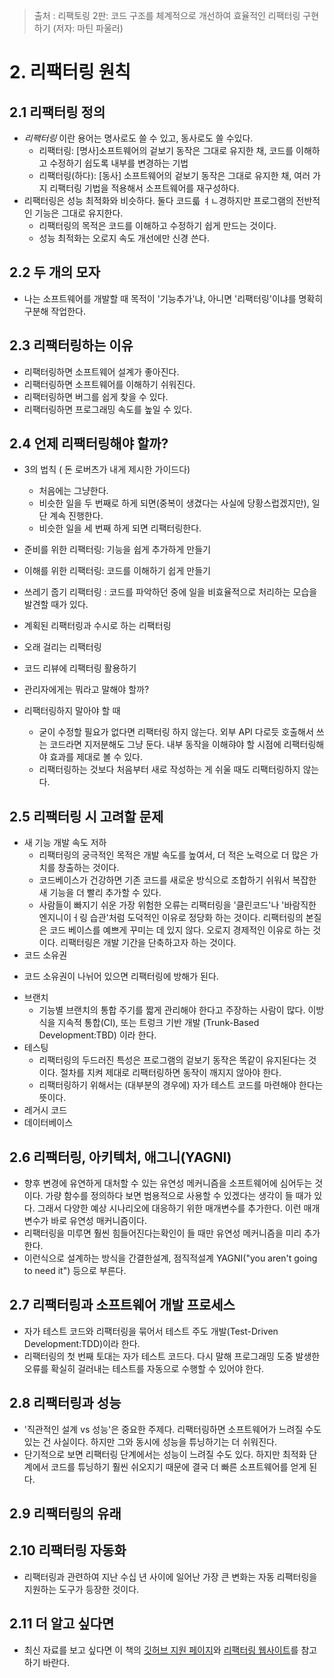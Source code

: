 > 출처 : 리팩토링 2판: 코드 구조를 체계적으로 개선하여 효율적인 리팩터링 구현하기 (저자: 마틴 파울러)

# 2. 리팩터링 원칙
## 2.1 리팩터링 정의
- *리팩터링* 이란 용어는 명사로도 쓸 수 있고, 동사로도 쓸 수있다.
    * 리팩터링: [명사]소프트웨어의 겉보기 동작은 그대로 유지한 채, 코드를 이해하고 수정하기 쉽도록 내부를 변경하는 기법
    * 리팩터링(하다): [동사] 소프트웨어의 겉보기 동작은 그대로 유지한 채, 여러 가지 리팩터링 기법을 적용해서 소프트웨어를 재구성하다.
- 리팩터링은 성능 최적화와 비슷하다. 둘다 코드륿 ㅕㄴ경하지만 프로그램의 전반적인 기능은 그대로 유지한다.
    * 리팩터링의 목적은 코드를 이해하고 수정하기 쉽게 만드는 것이다.
    * 성능 최적화는 오로지 속도 개선에만 신경 쓴다.

## 2.2 두 개의 모자
- 나는 소프트웨어를 개발할 때 목적이 '기능추가'냐, 아니면 '리팩터링'이냐를 명확히 구분해 작업한다.

## 2.3 리팩터링하는 이유
- 리팩터링하면 소프트웨어 설계가 좋아진다.
- 리팩터링하면 소프트웨어를 이해하기 쉬워진다.
- 리팩터링하면 버그를 쉽게 찾을 수 있다.
- 리팩터링하면 프로그래밍 속도를 높일 수 있다.

## 2.4 언제 리팩터링해야 할까?
- 3의 법칙 ( 돈 로버츠가 내게 제시한 가이드다)
    * 처음에는 그냥한다.
    * 비슷한 일을 두 번째로 하게 되면(중복이 생겼다는 사실에 당황스럽겠지만), 일단 계속 진행한다.
    * 비슷한 일을 세 번째 하게 되면 리팩터링한다.
    
- 준비를 위한 리팩터링: 기능을 쉽게 추가하게 만들기
- 이해를 위한 리팩터링: 코드를 이해하기 쉽게 만들기
- 쓰레기 줍기 리팩터링 : 코드를 파악하던 중에 일을 비효율적으로 처리하는 모습을 발견할 때가 있다.
- 계획된 리팩터링과 수시로 하는 리팩터링
- 오래 걸리는 리팩터링
- 코드 리뷰에 리팩터링 활용하기
- 관리자에게는 뭐라고 말해야 할까?
- 리팩터링하지 말아야 할 때
  * 굳이 수정할 필요가 없다면 리팩터링 하지 않는다. 외부 API 다로듯 호출해서 쓰는 코드라면 지저분해도 그냥 둔다. 내부 동작을 이해햐야 할 시점에
    리팩터링해야 효과를 제대로 볼 수 있다.
  * 리팩터링하는 것보다 처음부터 새로 작성하는 게 쉬울 때도 리팩터링하지 않는다.
  
## 2.5 리팩터링 시 고려할 문제
- 새 기능 개발 속도 저하
  * 리팩터링의 궁극적인 목적은 개발 속도를 높여서, 더 적은 노력으로 더 많은 가치를 창출하는 것이다.
  * 코드베이스가 건강하면 기존 코드를 새로운 방식으로 조합하기 쉬워서 복잡한 새 기능을 더 빨리 추가할 수 있다.
  * 사람들이 빠지기 쉬운 가장 위험한 오류는 리팩터링을 '클린코드'나 '바람직한 엔지니이ㅓ링 습관'처럼 도덕적인 이유로 정당화 하는 것이다.
    리팩터링의 본질은 코드 베이스를 예쁘게 꾸미는 데 있지 않다. 오로지 경제적인 이유로 하는 것이다. 리팩터링은 개발 기간을 단축하고자 하는 것이다.
-  코드 소유권
  * 코드 소유권이 나뉘어 있으면 리팩터링에 방해가 된다.
- 브랜치
  * 기능별 브랜치의 통합 주기를 짧게 관리해야 한다고 주장하는 사람이 많다. 이방식을 지속적 통합(CI), 
    또는 트렁크 기반 개발 (Trunk-Based Development:TBD) 이라 한다.
- 테스팅
  * 리팩터링의 두드러진 특성은 프로그램의 겉보기 동작은 똑같이 유지된다는 것이다. 절차를 지켜 제대로 리팩터링하면 동작이 깨지지 않아야 한다.
  * 리팩터링하기 위해서는 (대부분의 경우에) 자가 테스트 코드를 마련해야 한다는 뜻이다.
- 레거시 코드
- 데이터베이스
  
## 2.6 리팩터링, 아키텍처, 애그니(YAGNI)
- 향후 변경에 유연하게 대처할 수 있는 유연성 메커니즘을 소프트웨어에 심어두는 것이다.
  가량 함수를 정의하다 보면 범용적으로 사용할 수 있겠다는 생각이 들 때가 있다. 그래서 다양한 예상 시나리오에 대응하기 위한 매개변수를 추가한다.
  이런 매개변수가 바로 유연성 매커니즘이다.
- 리팩터링을 미루면 훨씬 힘들어진다는확인이 들 때만 유연성 메커니즘을 미리 추가한다.
- 이런식으로 설계하는 방식을 간결한설계, 점직적설계 YAGNI("you aren't going to need it") 등으로 부른다.

## 2.7 리팩터링과 소프트웨어 개발 프로세스
- 자가 테스트 코드와 리팩터링을 묶어서 테스트 주도 개발(Test-Driven Development:TDD)이라 한다.
- 리팩터링의 첫 번째 토대는 자가 테스트 코드다. 다시 말해 프로그래밍 도중 발생한 오류를 확실히 걸러내는 테스트를 자동으로 수행할 수 있어야 한다.

## 2.8 리팩터링과 성능
- '직관적인 설계 vs 성능'은 중요한 주제다. 리팩터링하면 소프트웨어가 느려질 수도 있는 건 사실이다. 하지만 그와 동시에 성능을 튜닝하기는 더 쉬워진다.
- 단기적으로 보면 리팩터링 단계에서는 성능이 느려질 수도 있다. 하지만 최적화 단계에서 코드를 튜닝하기 훨씬 쉬오지기 때문에 결국 더 빠른 소프트웨어를 얻게 된다.

## 2.9 리팩터링의 유래
## 2.10 리팩터링 자동화
- 리팩터링과 관련하여 지난 수십 년 사이에 일어난 가장 큰 변화는 자동 리팩터링을 지원하는 도구가 등장한 것이다.

## 2.11 더 알고 싶다면
- 최신 자료를 보고 싶다면 이 책의 [깃허브 지원 페이지](https://github.com/WegraLee/Refactoring)와 [리팩터링 웹사이트](https://refactorign.com/)를 참고하기 바란다. 


  

